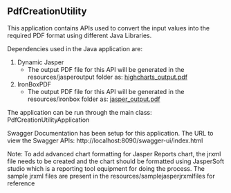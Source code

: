 PdfCreationUtility
----------------------------

This application contains APIs used to convert the input values into the required PDF format using different Java Libraries.

Dependencies used in the Java application are:
1) Dynamic Jasper
    - The output PDF file for this API will be generated in the resources/jasperoutput folder as: [highcharts_output.pdf](ironbox%2Fhighcharts_output.pdf)
2) IronBoxPDF
    - The output PDF file for this API will be generated in the resources/ironbox folder as: [jasper_output.pdf](jasperoutput%2Fjasper_output.pdf)


The application can be run through the main class:
PdfCreationUtilityApplication

Swagger Documentation has been setup for this application.
The URL to view the Swagger APIs:
http://localhost:8090/swagger-ui/index.html

Note: To add advanced chart formatting for Jasper Reports chart,
the jrxml file needs to be created and the chart should be formatted using JasperSoft studio which is a reporting tool equipment for doing the process.
The sample jrxml files are present in the resources/samplejasperjrxmlfiles for reference
